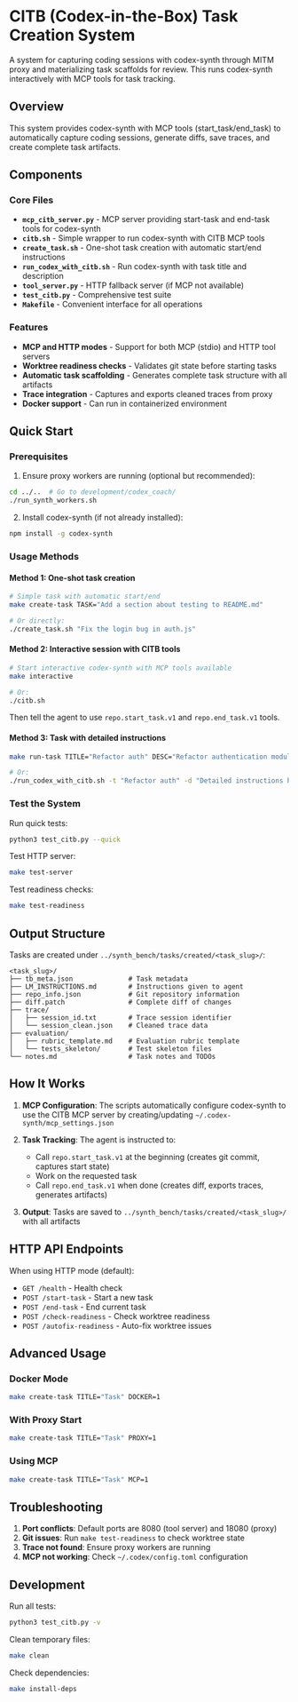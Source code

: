 # CITB (Codex-in-the-Box) Task Creation System

A system for capturing coding sessions with codex-synth through MITM proxy and materializing task scaffolds for review. This runs codex-synth interactively with MCP tools for task tracking.

## Overview

This system provides codex-synth with MCP tools (start_task/end_task) to automatically capture coding sessions, generate diffs, save traces, and create complete task artifacts.

## Components

### Core Files

- **`mcp_citb_server.py`** - MCP server providing start-task and end-task tools for codex-synth
- **`citb.sh`** - Simple wrapper to run codex-synth with CITB MCP tools
- **`create_task.sh`** - One-shot task creation with automatic start/end instructions
- **`run_codex_with_citb.sh`** - Run codex-synth with task title and description
- **`tool_server.py`** - HTTP fallback server (if MCP not available)
- **`test_citb.py`** - Comprehensive test suite
- **`Makefile`** - Convenient interface for all operations

### Features

- **MCP and HTTP modes** - Support for both MCP (stdio) and HTTP tool servers
- **Worktree readiness checks** - Validates git state before starting tasks
- **Automatic task scaffolding** - Generates complete task structure with all artifacts
- **Trace integration** - Captures and exports cleaned traces from proxy
- **Docker support** - Can run in containerized environment

## Quick Start

### Prerequisites

1. Ensure proxy workers are running (optional but recommended):
```bash
cd ../..  # Go to development/codex_coach/
./run_synth_workers.sh
```

2. Install codex-synth (if not already installed):
```bash
npm install -g codex-synth
```

### Usage Methods

#### Method 1: One-shot task creation
```bash
# Simple task with automatic start/end
make create-task TASK="Add a section about testing to README.md"

# Or directly:
./create_task.sh "Fix the login bug in auth.js"
```

#### Method 2: Interactive session with CITB tools
```bash
# Start interactive codex-synth with MCP tools available
make interactive

# Or:
./citb.sh
```

Then tell the agent to use `repo.start_task.v1` and `repo.end_task.v1` tools.

#### Method 3: Task with detailed instructions
```bash
make run-task TITLE="Refactor auth" DESC="Refactor authentication module for better security"

# Or:
./run_codex_with_citb.sh -t "Refactor auth" -d "Detailed instructions here"
```

### Test the System

Run quick tests:
```bash
python3 test_citb.py --quick
```

Test HTTP server:
```bash
make test-server
```

Test readiness checks:
```bash
make test-readiness
```

## Output Structure

Tasks are created under `../synth_bench/tasks/created/<task_slug>/`:

```
<task_slug>/
├── tb_meta.json              # Task metadata
├── LM_INSTRUCTIONS.md        # Instructions given to agent
├── repo_info.json            # Git repository information
├── diff.patch                # Complete diff of changes
├── trace/
│   ├── session_id.txt        # Trace session identifier
│   └── session_clean.json    # Cleaned trace data
├── evaluation/
│   ├── rubric_template.md    # Evaluation rubric template
│   └── tests_skeleton/       # Test skeleton files
└── notes.md                  # Task notes and TODOs
```

## How It Works

1. **MCP Configuration**: The scripts automatically configure codex-synth to use the CITB MCP server by creating/updating `~/.codex-synth/mcp_settings.json`

2. **Task Tracking**: The agent is instructed to:
   - Call `repo.start_task.v1` at the beginning (creates git commit, captures start state)
   - Work on the requested task
   - Call `repo.end_task.v1` when done (creates diff, exports traces, generates artifacts)

3. **Output**: Tasks are saved to `../synth_bench/tasks/created/<task_slug>/` with all artifacts

## HTTP API Endpoints

When using HTTP mode (default):

- `GET /health` - Health check
- `POST /start-task` - Start a new task
- `POST /end-task` - End current task
- `POST /check-readiness` - Check worktree readiness
- `POST /autofix-readiness` - Auto-fix worktree issues

## Advanced Usage

### Docker Mode
```bash
make create-task TITLE="Task" DOCKER=1
```

### With Proxy Start
```bash
make create-task TITLE="Task" PROXY=1
```

### Using MCP
```bash
make create-task TITLE="Task" MCP=1
```

## Troubleshooting

1. **Port conflicts**: Default ports are 8080 (tool server) and 18080 (proxy)
2. **Git issues**: Run `make test-readiness` to check worktree state
3. **Trace not found**: Ensure proxy workers are running
4. **MCP not working**: Check `~/.codex/config.toml` configuration

## Development

Run all tests:
```bash
python3 test_citb.py -v
```

Clean temporary files:
```bash
make clean
```

Check dependencies:
```bash
make install-deps
```